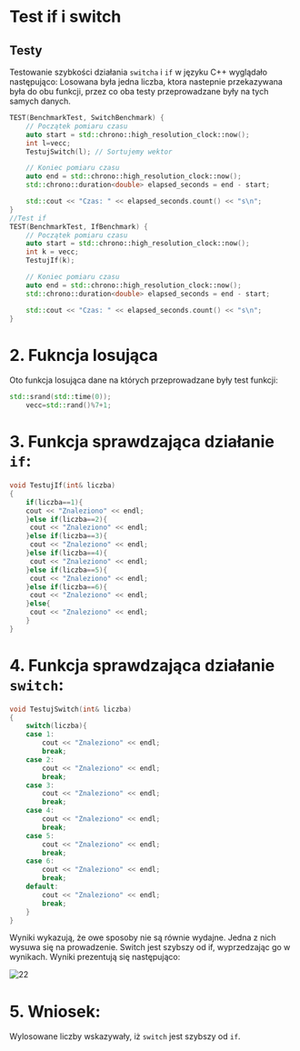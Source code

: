 # Test if i switch
## Testy
Testowanie szybkości działania `switcha` i `if` w języku C++ wyglądało następująco:
Losowana była jedna liczba, ktora nastepnie przekazywana była do obu funkcji, przez co oba testy przeprowadzane były na tych samych danych.

```cpp
TEST(BenchmarkTest, SwitchBenchmark) {
    // Początek pomiaru czasu
    auto start = std::chrono::high_resolution_clock::now();
    int l=vecc;
    TestujSwitch(l); // Sortujemy wektor

    // Koniec pomiaru czasu
    auto end = std::chrono::high_resolution_clock::now();
    std::chrono::duration<double> elapsed_seconds = end - start;

    std::cout << "Czas: " << elapsed_seconds.count() << "s\n";
}
//Test if
TEST(BenchmarkTest, IfBenchmark) {
    // Początek pomiaru czasu
    auto start = std::chrono::high_resolution_clock::now();
    int k = vecc;
    TestujIf(k);

    // Koniec pomiaru czasu
    auto end = std::chrono::high_resolution_clock::now();
    std::chrono::duration<double> elapsed_seconds = end - start;

    std::cout << "Czas: " << elapsed_seconds.count() << "s\n";
}
```
# 2. Fukncja losująca
Oto funkcja losująca dane na których przeprowadzane były test funkcji:

```cpp
std::srand(std::time(0));
    vecc=std::rand()%7+1;
```
# 3. Funkcja sprawdzająca działanie `if`:
```cpp
void TestujIf(int& liczba)
{
    if(liczba==1){
	cout << "Znaleziono" << endl;	
    }else if(liczba==2){
	 cout << "Znaleziono" << endl;
    }else if(liczba==3){
	 cout << "Znaleziono" << endl;
    }else if(liczba==4){
	 cout << "Znaleziono" << endl;
    }else if(liczba==5){
	 cout << "Znaleziono" << endl;
    }else if(liczba==6){
	 cout << "Znaleziono" << endl;
    }else{
	 cout << "Znaleziono" << endl;
    }
}
```
# 4. Funkcja sprawdzająca działanie `switch`:
```cpp
void TestujSwitch(int& liczba)
{
    switch(liczba){
	case 1:
	    cout << "Znaleziono" << endl;
	    break;
	case 2:
	    cout << "Znaleziono" << endl;
	    break;
	case 3:
	    cout << "Znaleziono" << endl;
	    break;
	case 4:
	    cout << "Znaleziono" << endl;
	    break;
	case 5:
	    cout << "Znaleziono" << endl;
	    break;
	case 6:
	    cout << "Znaleziono" << endl;
	    break;
	default:
	    cout << "Znaleziono" << endl;
	    break;
    }
}
```

Wyniki wykazują, że owe sposoby nie są równie wydajne. Jedna z nich wysuwa się na prowadzenie.
Switch jest szybszy od if, wyprzedzając go w wynikach.
Wyniki prezentują się następująco:

![22](https://github.com/user-attachments/assets/deb54d2e-66b3-4b3e-8d49-afbd31d0db8c)

# 5. Wniosek:
Wylosowane liczby wskazywały, iż `switch` jest szybszy od `if`.

